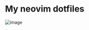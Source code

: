 # My neovim dotfiles

![image](https://github.com/user-attachments/assets/891bb518-b753-47fa-bbee-6948cfb57593)

